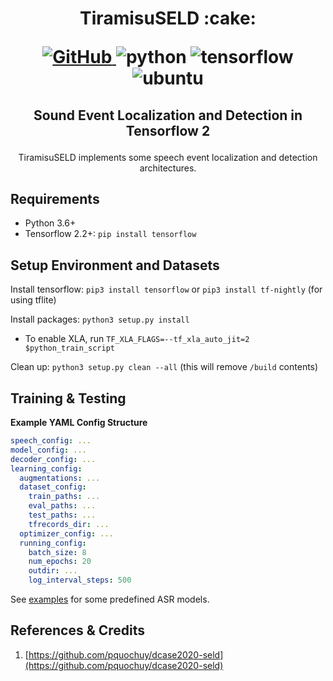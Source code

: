 <h1 align="center">
<p>TiramisuSELD :cake:</p>
<p align="center">
<a href="https://github.com/usimarit/TiramisuSELD/blob/master/LICENSE">
  <img alt="GitHub" src="https://img.shields.io/github/license/usimarit/TiramisuSELD?style=for-the-badge&logo=apache">
</a>
<img alt="python" src="https://img.shields.io/badge/python-%3E%3D3.6-blue?style=for-the-badge&logo=python">
<img alt="tensorflow" src="https://img.shields.io/badge/tensorflow-%3E%3D2.3.0-orange?style=for-the-badge&logo=tensorflow">
<img alt="ubuntu" src="https://img.shields.io/badge/ubuntu-%3E%3D18.04-blueviolet?style=for-the-badge&logo=ubuntu">
</p>
</h1>
<h2 align="center">
<p>Sound Event Localization and Detection in Tensorflow 2</p>
</h2>

<p align="center">
TiramisuSELD implements some speech event localization and detection architectures.
</p>

## Requirements

- Python 3.6+
- Tensorflow 2.2+: `pip install tensorflow`

## Setup Environment and Datasets

Install tensorflow: `pip3 install tensorflow` or `pip3 install tf-nightly` (for using tflite)

Install packages: `python3 setup.py install`

- To enable XLA, run `TF_XLA_FLAGS=--tf_xla_auto_jit=2 $python_train_script`

Clean up: `python3 setup.py clean --all` (this will remove `/build` contents)

## Training & Testing

**Example YAML Config Structure**

```yaml
speech_config: ...
model_config: ...
decoder_config: ...
learning_config:
  augmentations: ...
  dataset_config:
    train_paths: ...
    eval_paths: ...
    test_paths: ...
    tfrecords_dir: ...
  optimizer_config: ...
  running_config:
    batch_size: 8
    num_epochs: 20
    outdir: ...
    log_interval_steps: 500
```

See [examples](./examples/) for some predefined ASR models.

## References & Credits

1. [https://github.com/pquochuy/dcase2020-seld](https://github.com/pquochuy/dcase2020-seld)
